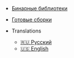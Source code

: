 - [Бинарные библиотеки](https://mega.nz/#F!hUNg0Y6I!93cYw1NZg4MUWUHaVrCO7w)

- [Готовые сборки](#)

- Translations
  - [🇷🇺 Русский](/)
  - [🇺🇸 English](/en/)
